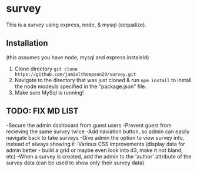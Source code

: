 # survey
This is a survey using express, node, &amp; mysql (sequalize).

## Installation
(this assumes you have node, mysql and express instaleld)
1. Clone directory `git clone https://github.com/jamielthompson29/survey.git`
2. Navigate to the directory that was just cloned & run `npm install` to install the node modeuls specified in the "package.json" file.
3. Make sure MySql is running!

## TODO: FIX MD LIST
-Secure the admin dashboard from guest users
-Prevent guest from recieving the same survey twice
-Add naviation button, so admin can easily navigate back to take surveys
-Give admin the option to view survey info, instead of always showing it
-Various CSS improvements (display data for admin better - build a grid or maybe even look into d3, make it not bland, etc)
-When a survey is created, add the admin to the 'author' attribute of the survey data (can be used to show only their survey data)
